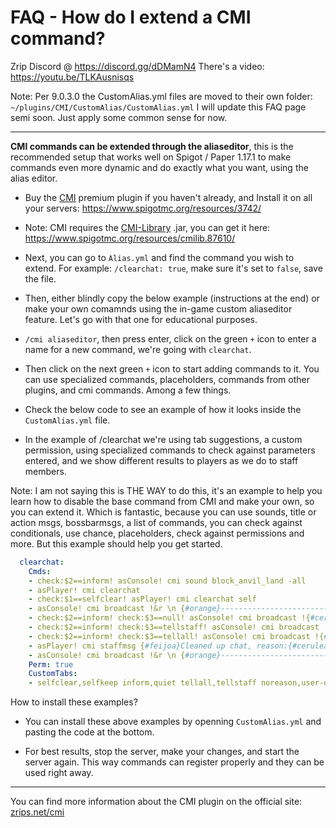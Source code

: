 # FAQ - How do I extend a CMI command?

Zrip Discord @ https://discord.gg/dDMamN4 
There's a video: https://youtu.be/TLKAusnisqs

Note: Per 9.0.3.0 the CustomAlias.yml files are moved to their own folder: `~/plugins/CMI/CustomAlias/CustomAlias.yml` I will update this FAQ page semi soon. Just apply some common sense for now.

---

**CMI commands can be extended through the aliaseditor**, this is the recommended setup that works well on Spigot / Paper 1.17.1 to make commands even more dynamic and do exactly what you want, using the alias editor. 

- Buy the [CMI](https://www.zrips.net/cmi/) premium plugin if you haven't already, and Install it on all your servers: <https://www.spigotmc.org/resources/3742/>
- Note: CMI requires the [CMI-Library](https://github.com/mrfdev/CMI/edit/master/Resources/FAQ/cmi-library.md) .jar, you can get it here: <https://www.spigotmc.org/resources/cmilib.87610/>

- Next, you can go to `Alias.yml` and find the command you wish to extend. For example: `/clearchat: true`, make sure it's set to `false`, save the file.

- Then, either blindly copy the below example (instructions at the end) or make your own comamnds using the in-game custom aliaseditor feature. Let's go with that one for educational purposes.

- `/cmi aliaseditor`, then press enter, click on the green `+` icon to enter a name for a new command, we're going with `clearchat`.

- Then click on the next green `+` icon to start adding commands to it. You can use specialized commands, placeholders, commands from other plugins, and cmi commands. Among a few things. 

- Check the below code to see an example of how it looks inside the `CustomAlias.yml` file. 

- In the example of /clearchat we're using tab suggestions, a custom permission, using specialized commands to check against parameters entered, and we show different results to players as we do to staff members. 

Note: I am not saying this is THE WAY to do this, it's an example to help you learn how to disable the base command from CMI and make your own, so you can extend it. Which is fantastic, because you can use sounds, title or action msgs, bossbarmsgs, a list of commands, you can check against conditionals, use chance, placeholders, check against permissions and more. But this example should help you get started.

```yaml
  clearchat:
    Cmds:
    - check:$2==inform! asConsole! cmi sound block_anvil_land -all
    - asPlayer! cmi clearchat
    - check:$1==selfclear! asPlayer! cmi clearchat self
    - asConsole! cmi broadcast !&r \n {#orange}----------------------------------- \n &r
    - check:$2==inform! check:$3==null! asConsole! cmi broadcast !{#cerulean} •&l&m &r{#cerulean}• {#feijoa}The chat has been cleared {#cerulean} •&l&m &r{#cerulean}•
    - check:$2==inform! check:$3==tellstaff! asConsole! cmi broadcast !{#cerulean} •&l&m &r{#cerulean}• {#feijoa}The chat has been cleared {#cerulean} •&l&m &r{#cerulean}•
    - check:$2==inform! check:$3==tellall! asConsole! cmi broadcast !{#cerulean} •&l&m &r{#cerulean}• {#feijoa}The chat has been cleared {#cerulean} •&l&m &r{#cerulean}• ($4)
    - asPlayer! cmi staffmsg {#feijoa}Cleaned up chat, reason:{#cerulean}&l $4-
    - asConsole! cmi broadcast !&r \n {#orange}----------------------------------- \n &r
    Perm: true
    CustomTabs:
    - selfclear,selfkeep inform,quiet tellall,tellstaff noreason,user-drama,user-swearing,user-hatespeech,event,broadcast [playername]
```

How to install these examples?
- You can install these above examples by openning `CustomAlias.yml` and pasting the code at the bottom.

- For best results, stop the server, make your changes, and start the server again. This way commands can register properly and they can be used right away.

---

You can find more information about the CMI plugin on the official site: [zrips.net/cmi](https://www.zrips.net/cmi/)
